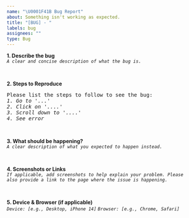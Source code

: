 ```yaml
---
name: "\U0001F41B Bug Report"
about: Something isn't working as expected.
title: "[BUG] - "
labels: bug
assignees: ""
type: Bug
---
```


**1. Describe the bug**\
_`A clear and concise description of what the bug is.`_

```

```

\
**2. Steps to Reproduce**

<pre>
Please list the steps to follow to see the bug:
<em>1. Go to '...'
2. Click on '....'
3. Scroll down to '....'
4. See error</em>
</pre>

```

```

\
**3. What should be happening?**\
_`A clear description of what you expected to happen instead.`_

```

```

\
**4. Screenshots or Links**\
_`If applicable, add screenshots to help explain your problem. Please also provide a link to the page where the issue is happening.`_

```

```

\
**5. Device & Browser (if applicable)**\
_`Device: [e.g., Desktop, iPhone 14]`_
_`Browser: [e.g., Chrome, Safari]`_

```

```

